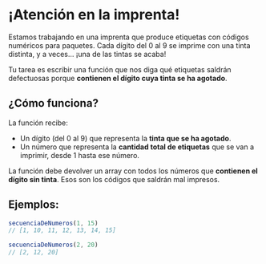 # ¡Atención en la imprenta!

Estamos trabajando en una imprenta que produce etiquetas con códigos numéricos para paquetes. Cada dígito del 0 al 9 se imprime con una tinta distinta, y a veces… ¡una de las tintas se acaba!

Tu tarea es escribir una función que nos diga qué etiquetas saldrán defectuosas porque **contienen el dígito cuya tinta se ha agotado**.

## ¿Cómo funciona?

La función recibe:

- Un dígito (del 0 al 9) que representa la **tinta que se ha agotado**.
- Un número que representa la **cantidad total de etiquetas** que se van a imprimir, desde 1 hasta ese número.

La función debe devolver un array con todos los números que **contienen el dígito sin tinta**. Esos son los códigos que saldrán mal impresos.

## Ejemplos:

```javascript
secuenciaDeNumeros(1, 15)
// [1, 10, 11, 12, 13, 14, 15]

secuenciaDeNumeros(2, 20)
// [2, 12, 20]
```

